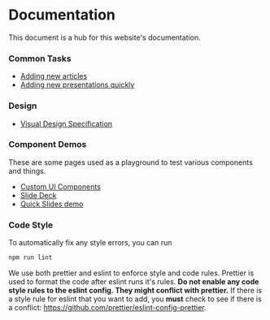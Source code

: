 # Documentation

This document is a hub for this website's documentation.

### Common Tasks

-   [Adding new articles](/dev/docs/articles)
-   [Adding new presentations quickly](/dev/docs/slidedecks)

### Design

-   [Visual Design Specification](/dev/docs/design)

### Component Demos

These are some pages used as a playground to test various components and things.

-   [Custom UI Components](/dev/components)
-   [Slide Deck](/dev/slide_deck)
-   [Quick Slides demo](/dev/quick_slides)

### Code Style

To automatically fix any style errors, you can run

```bash
npm run lint
```

We use both prettier and eslint to enforce style and code rules. Prettier is used to format the code after eslint runs it's rules.
**Do not enable any code style rules to the eslint config. They might conflict with prettier.** If there is a style rule for eslint
that you want to add, you **must** check to see if there is a conflict: https://github.com/prettier/eslint-config-prettier.
